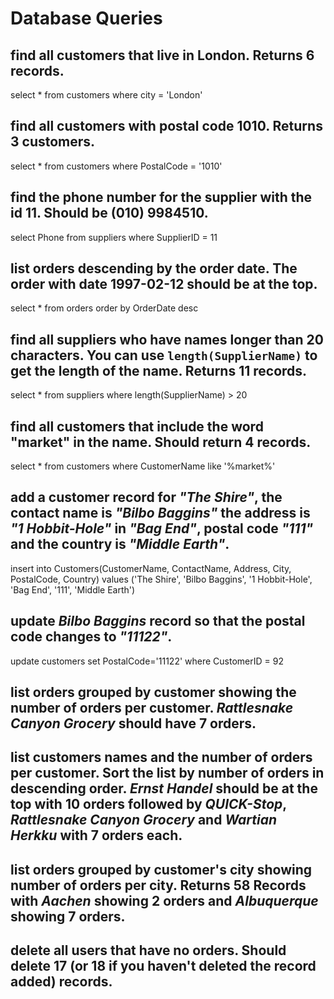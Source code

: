 # Database Queries

## find all customers that live in London. Returns 6 records.

select * from customers
where city = 'London'

## find all customers with postal code 1010. Returns 3 customers.

select * from customers
where PostalCode = '1010'

## find the phone number for the supplier with the id 11. Should be (010) 9984510.

select Phone from suppliers
where SupplierID = 11

## list orders descending by the order date. The order with date 1997-02-12 should be at the top.

select * from orders
order by OrderDate desc

## find all suppliers who have names longer than 20 characters. You can use `length(SupplierName)` to get the length of the name. Returns 11 records.

select * from suppliers
where length(SupplierName) > 20

## find all customers that include the word "market" in the name. Should return 4 records.

select * from customers
where CustomerName like '%market%'

## add a customer record for _"The Shire"_, the contact name is _"Bilbo Baggins"_ the address is _"1 Hobbit-Hole"_ in _"Bag End"_, postal code _"111"_ and the country is _"Middle Earth"_.

insert into Customers(CustomerName, ContactName, Address, City, PostalCode, Country)
values ('The Shire', 'Bilbo Baggins', '1 Hobbit-Hole', 'Bag End', '111', 'Middle Earth')

## update _Bilbo Baggins_ record so that the postal code changes to _"11122"_.

update customers set PostalCode='11122'
where CustomerID = 92

## list orders grouped by customer showing the number of orders per customer. _Rattlesnake Canyon Grocery_ should have 7 orders.

## list customers names and the number of orders per customer. Sort the list by number of orders in descending order. _Ernst Handel_ should be at the top with 10 orders followed by _QUICK-Stop_, _Rattlesnake Canyon Grocery_ and _Wartian Herkku_ with 7 orders each.

## list orders grouped by customer's city showing number of orders per city. Returns 58 Records with _Aachen_ showing 2 orders and _Albuquerque_ showing 7 orders.

## delete all users that have no orders. Should delete 17 (or 18 if you haven't deleted the record added) records.
